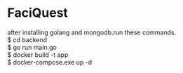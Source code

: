 # FaciQuest
 after installing golang and mongodb.run these commands.<br>
$ cd backend <br>
$ go run main.go <br>
$ docker build -t app <br>
$ docker-compose.exe up -d <br>


